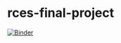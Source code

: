 # rces-final-project

[![Binder](https://mybinder.org/badge_logo.svg)](https://mybinder.org/v2/gh/pangeo-data/pangeo-docker-images/2022.09.21?urlpath=git-pull%3Frepo%3Dhttps%253A%252F%252Fgithub.com%252FJerryLIU-Junzhe%252Frces-final-project%26urlpath%3Dlab%252Ftree%252Frces-final-project%252Frces_final_project.ipynb%26branch%3Dmain)